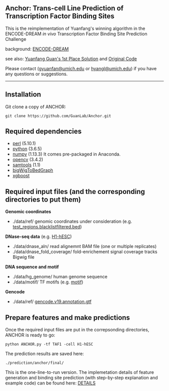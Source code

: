 ## Anchor: Trans-cell Line Prediction of Transcription Factor Binding Sites

This is the reimplementation of Yuanfang's winning algorithm in the ENCODE-DREAM *in vivo* Transcription Factor Binding Site Prediction Challenge

background: [ENCODE-DREAM](https://www.synapse.org/#!Synapse:syn6131484)

see also: [Yuanfang Guan's 1st Place Solution](https://www.synapse.org/#!Synapse:syn7104742/wiki/407367) and [Original Code](https://www.synapse.org/#!Synapse:syn7104742/files/)

Please contact (gyuanfan@umich.edu or hyangl@umich.edu) if you have any questions or suggestions.

---

## Installation
Git clone a copy of ANCHOR:

```
git clone https://github.com/GuanLab/Anchor.git
```
## Required dependencies
* [perl](https://www.perl.org/) (5.10.1)
* [python](https://www.python.org) (3.6.5)
* [numpy](http://www.numpy.org/) (1.13.3) It comes pre-packaged in Anaconda.
* [opencv](https://pypi.org/project/opencv-python/) (3.4.2)
* [samtools](http://www.htslib.org/) (1.1)
* [bigWigToBedGraph](https://anaconda.org/bioconda/ucsc-bigwigtobedgraph)
* [xgboost](https://github.com/dmlc/xgboost/blob/master/demo/binary_classification/README.md)

## Required input files (and the corresponding directories to put them)
**Genomic coordinates**

* ./data/ref/ genomic coordinates under consideration (e.g. [test_regions.blacklistfiltered.bed](https://www.synapse.org/#!Synapse:syn6184308))

**DNase-seq data** (e.g. [H1-hESC](https://www.encodeproject.org/experiments/ENCSR000EMU/))

* ./data/dnase_aln/ read alignemnt BAM file (one or multiple replicates)
* ./data/dnase_fold_coverage/ fold-enrichement signal coverage tracks Bigwig file

**DNA sequence and motif**

* ./data/hg_genome/ human genome sequence 
* ./data/motif/ TF motifs (e.g. [motif](http://hocomoco11.autosome.ru/downloads_v11)) 

**Gencode**

* ./data/ref/ [gencode.v19.annotation.gtf](https://www.gencodegenes.org/releases/19.html)

## Prepare features and make predictions

Once the required input files are put in the correpsonding directories, ANCHOR is ready to go:
```
python ANCHOR.py -tf TAF1 -cell H1-hESC 
```
The prediction results are saved here:
```
./prediction/anchor/final/
```
This is the one-line-to-run version. The implemetation details of feature generation and binding site prediction (with step-by-step explanation and example code) can be found here: [DETAILS](https://github.com/Hongyang449/ANCHOR/blob/master/DETAILS.md)


